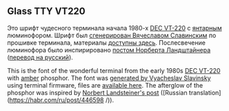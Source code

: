 ## Glass TTY VT220

Это шрифт чудесного терминала начала 1980-х [DEC VT-220](https://en.wikipedia.org/wiki/VT220#Hardware) с [янтарным](https://en.wikipedia.org/wiki/Amber_(color)) люминофором.
Шрифт был [сгенерирован Вячеславом Славинским](http://sensi.org/~svo/glasstty/) по прошивке терминала, материалы [доступны здесь](https://github.com/svofski/glasstty).
Послесвечение люминофора было инспирировано [постом Норберта Ландштайнера](https://www.masswerk.at/nowgobang/2019/dec-crt-typography) ([перевод на русский](https://habr.com/ru/post/446598/)).

This is the font of the wonderful terminal from the early 1980s [DEC VT-220](https://en.wikipedia.org/wiki/VT220#Hardware) with [amber](https://en.wikipedia.org/wiki/Amber_(color)) phosphor.
The font was [generated by Vyacheslav Slavinsky](http://sensi.org/~svo/glasstty/) using terminal firmware, files are [available here](https://github.com/svofski/glasstty).
The afterglow of the phosphor was inspired by [Norbert Landsteiner's post](https://www.masswerk.at/nowgobang/2019/dec-crt-typography) ([Russian translation](https://habr.com/ru/post/446598 /)).

